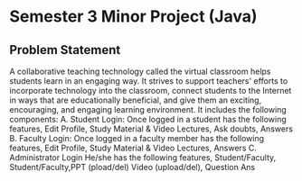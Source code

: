 # Semester 3 Minor Project (Java)

## Problem Statement
A collaborative teaching technology called the virtual classroom helps students learn in an engaging way. It strives to support teachers' efforts to incorporate technology into the classroom, connect students to the Internet in ways that are educationally beneficial, and give them an exciting, encouraging, and engaging learning environment.
It includes the following components: A. Student Login: Once logged in a student has the following features, Edit Profile, Study Material
& Video Lectures, Ask doubts, Answers
B. Faculty Login: Once logged in a faculty member has the following features, Edit Profile, Study Material & Video Lectures, Answers C. Administrator Login He/she has the following features, Student/Faculty, Student/Faculty,PPT
(pload/del) Video (upload/del), Question Ans


